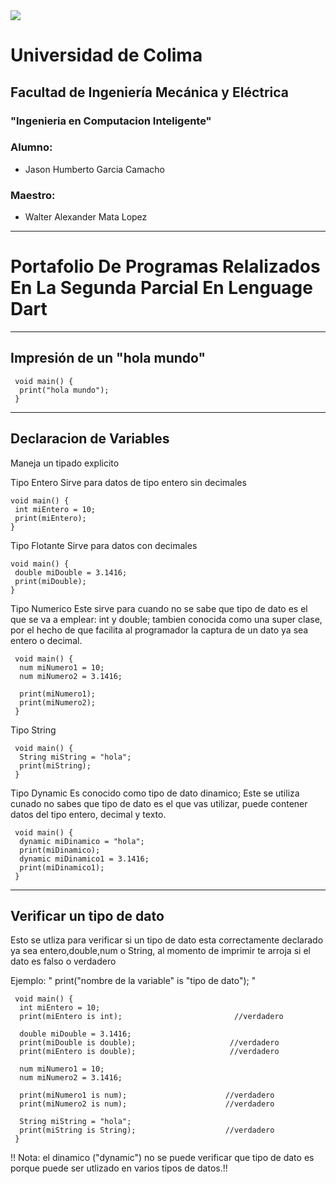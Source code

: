 <img src="https://siceuc2.ucol.mx/becatitulaciongobiernodelestado/Assets/images/03UdeC_publi_80.png">

# Universidad de Colima 
## Facultad de Ingeniería Mecánica y Eléctrica 
### "Ingenieria en Computacion Inteligente"
### Alumno:
  * Jason Humberto Garcia Camacho 
### Maestro:
  *  Walter Alexander Mata Lopez
--------------------------------------------------
# Portafolio De Programas Relalizados En La Segunda Parcial En Lenguage Dart
-----------------------------------------------------
## Impresión de un "hola mundo"

     void main() {
      print("hola mundo");
     } 
--------------------------------------------------------
## Declaracion de Variables 

 Maneja un tipado  explicito 
 
 Tipo Entero
 Sirve para datos de tipo entero sin decimales  
 
    void main() {
     int miEntero = 10;
     print(miEntero);
    }
 
 Tipo Flotante 
 Sirve para datos con decimales 
 
    void main() {
     double miDouble = 3.1416;
     print(miDouble);
    }
 
 Tipo Numerico
 Este sirve para cuando no se sabe que tipo de dato es el que se va a emplear: int y double;
 tambien conocida como una super clase, por el hecho de que facilita al programador la
 captura de un dato ya sea entero o decimal.
 
     void main() {
      num miNumero1 = 10;
      num miNumero2 = 3.1416;
     
      print(miNumero1);
      print(miNumero2);
     } 

Tipo String

     void main() {
      String miString = "hola";
      print(miString);
     } 
  
Tipo Dynamic
 Es conocido como tipo de dato dinamico; Este se utiliza cunado no sabes que tipo de dato es el que vas utilizar,
 puede contener datos del tipo entero, decimal y texto.

     void main() {
      dynamic miDinamico = "hola";
      print(miDinamico);
      dynamic miDinamico1 = 3.1416;
      print(miDinamico1);
     }
 ------------------------------------------------------------------------------------------------------------------
 
 ## Verificar un tipo de dato 
Esto se utliza para verificar si un tipo de dato  esta correctamente declarado ya sea entero,double,num o String,
al momento de imprimir te arroja si el dato es falso o verdadero

Ejemplo: 
" print("nombre de la variable" is "tipo de dato"); "

     void main() {
      int miEntero = 10;
      print(miEntero is int);                         //verdadero
  
      double miDouble = 3.1416;
      print(miDouble is double);                     //verdadero
      print(miEntero is double);                     //verdadero

      num miNumero1 = 10;
      num miNumero2 = 3.1416;

      print(miNumero1 is num);                      //verdadero
      print(miNumero2 is num);                      //verdadero

      String miString = "hola";
      print(miString is String);                    //verdadero
     }
     
!! Nota: el dinamico ("dynamic") no se puede verificar que tipo de dato es porque  puede ser utlizado en varios
tipos de datos.!!

 

